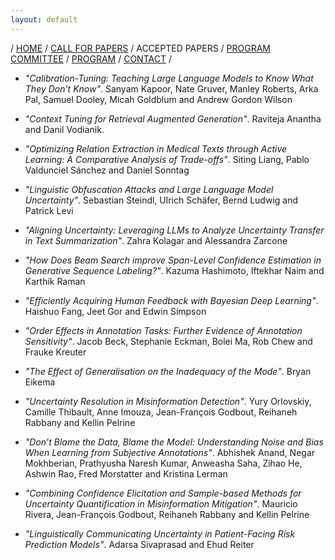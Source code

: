 ```yaml
---
layout: default
---
```

<!-- # Program of the First Workshop on Uncertainty-Aware NLP @EACL 2024 -->
/ [HOME](/) / [CALL FOR PAPERS](/#call-for-papers) / ACCEPTED PAPERS / [PROGRAM COMMITTEE](https://uncertainlp.github.io/#program-committee) / [PROGRAM](/#program) / [CONTACT](https://uncertainlp.github.io/#contact) /

* *"Calibration-Tuning: Teaching Large Language Models to Know What They Don’t Know"*. Sanyam Kapoor, Nate Gruver, Manley Roberts, Arka Pal, Samuel Dooley, Micah Goldblum and Andrew Gordon Wilson

* *"Context Tuning for Retrieval Augmented Generation"*. Raviteja Anantha and Danil Vodianik.

* *"Optimizing Relation Extraction in Medical Texts through Active Learning: A Comparative Analysis of Trade-offs"*. Siting Liang, Pablo Valdunciel Sánchez and Daniel Sonntag

* *"Linguistic Obfuscation Attacks and Large Language Model Uncertainty"*. Sebastian Steindl, Ulrich Schäfer, Bernd Ludwig and Patrick Levi

* *"Aligning Uncertainty: Leveraging LLMs to Analyze Uncertainty Transfer in Text Summarization"*. Zahra Kolagar and Alessandra Zarcone

* *"How Does Beam Search improve Span-Level Confidence Estimation in Generative Sequence Labeling?"*. Kazuma Hashimoto, Iftekhar Naim and Karthik Raman

* *"Efficiently Acquiring Human Feedback with Bayesian Deep Learning"*. Haishuo Fang, Jeet Gor and Edwin Simpson

* *"Order Effects in Annotation Tasks: Further Evidence of Annotation Sensitivity"*. Jacob Beck, Stephanie Eckman, Bolei Ma, Rob Chew and Frauke Kreuter

* *"The Effect of Generalisation on the Inadequacy of the Mode"*. Bryan Eikema

* *"Uncertainty Resolution in Misinformation Detection"*. Yury Orlovskiy, Camille Thibault, Anne Imouza, Jean-François Godbout, Reihaneh Rabbany and Kellin Pelrine

* *"Don’t Blame the Data, Blame the Model: Understanding Noise and Bias When Learning from Subjective Annotations"*. Abhishek Anand, Negar Mokhberian, Prathyusha Naresh Kumar, Anweasha Saha, Zihao He, Ashwin Rao, Fred Morstatter and Kristina Lerman

* *"Combining Confidence Elicitation and Sample-based Methods for Uncertainty Quantification in Misinformation Mitigation"*. Mauricio Rivera, Jean-François Godbout, Reihaneh Rabbany and Kellin Pelrine

* *"Linguistically Communicating Uncertainty in Patient-Facing Risk Prediction Models"*. Adarsa Sivaprasad and Ehud Reiter 


